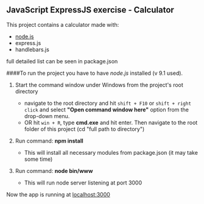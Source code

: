 ## JavaScript ExpressJS exercise - Calculator

This project contains a calculator made with:

- [node.js](https://nodejs.org/en/ "nodejs.org/en/")
- express.js
- handlebars.js

full detailed list can be seen in package.json

####To run the project you have to have *node.js* installed (v 9.1 used).

1. Start the command window under Windows from the project's root directory
	- navigate to the root directory and hit `shift + F10` or `shift + right click`  and select **"Open command window here"** option from the drop-down menu.
	- OR hit `win + R`, type **cmd.exe** and hit enter. Then navigate to the root folder of this project (cd "full path to directory")

2. Run command: **npm install**
	- This will install all necessary modules from package.json (it may take some time)

3. Run command: **node bin/www**
	- This will run node server listening at port 3000

Now the app is running at [localhost:3000](http://localhost:3000 "localhost:3000")